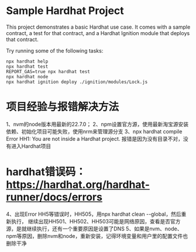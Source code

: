 # Sample Hardhat Project

This project demonstrates a basic Hardhat use case. It comes with a sample contract, a test for that contract, and a Hardhat Ignition module that deploys that contract.

Try running some of the following tasks:

```shell
npx hardhat help
npx hardhat test
REPORT_GAS=true npx hardhat test
npx hardhat node
npx hardhat ignition deploy ./ignition/modules/Lock.js

```
# 项目经验与报错解决方法  
1、nvm的node版本用最新的22.7.0；
2、npm设置官方源，使用最新淘宝源安装依赖、初始化项目可能失败，使用nrm来管理源分支
3、npx hardhat compile   Error HH1: You are not inside a Hardhat project. 报错是因为没有目录不对，没有进入Hardhat项目
# hardhat错误码： https://hardhat.org/hardhat-runner/docs/errors
4、出现Error HH5等错误时，HH505，用npx hardhat clean --global，然后重新执行，
继续出现HH501、HH502、HH503可能是网络原因，查看是否官方源，是就继续执行，还有一个重要原因是设置了DNS
5、如果是nvm、node、npm等原因，删除nvm和node，重新安装，记得环境变量和用户里的配置文件也删除干净

